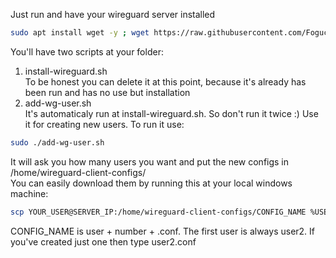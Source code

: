 Just run and have your wireguard server installed  
```bash
sudo apt install wget -y ; wget https://raw.githubusercontent.com/Fogucoco/wireguard-server-installer/refs/heads/main/install-wireguard.sh ; chmod +x install-wireguard.sh ; sudo ./install-wireguard.sh
```
You'll have two scripts at your folder:  
1. install-wireguard.sh  
To be honest you can delete it at this point, because it's already has been run and has no use but installation  
2. add-wg-user.sh  
It's automaticaly run at install-wireguard.sh. So don't run it twice :) Use it for creating new users. To run it use:
```bash
sudo ./add-wg-user.sh
```  
It will ask you how many users you want and put the new configs in /home/wireguard-client-configs/  
You can easily download them by running this at your local windows machine:
```bash
scp YOUR_USER@SERVER_IP:/home/wireguard-client-configs/CONFIG_NAME %USERPROFILE%\Desktop
```
CONFIG_NAME is user + number + .conf. The first user is always user2. If you've created just one then type user2.conf
